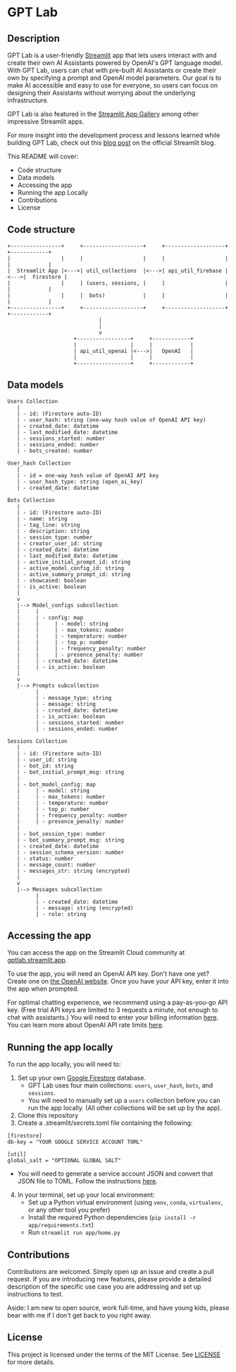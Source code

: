 # GPT Lab 

## Description 
GPT Lab is a user-friendly [Streamlit](https://streamlit.io) app that lets users interact with and create their own AI Assistants powered by OpenAI's GPT language model. With GPT Lab, users can chat with pre-built AI Assistants or create their own by specifying a prompt and OpenAI model parameters. Our goal is to make AI accessible and easy to use for everyone, so users can focus on designing their Assistants without worrying about the underlying infrastructure.

GPT Lab is also featured in the [Streamlit App Gallery](https://streamlit.io/gallery) among other impressive Streamlit apps.

For more insight into the development process and lessons learned while building GPT Lab, check out this [blog post](https://blog.streamlit.io/building-gpt-lab-with-streamlit/) on the official Streamlit blog.

This README will cover:
- Code structure
- Data models
- Accessing the app
- Running the app Locally
- Contributions
- License

## Code structure
```
+----------------+     +-------------------+     +-------------------+     +------------+
|                |     |                   |     |                   |     |            |
|  Streamlit App |<--->| util_collections  |<--->| api_util_firebase |<--->|  Firestore |
|                |     | (users, sessions, |     |                   |     |            |
|                |     |  bots)            |     |                   |     |            |
+----------------+     +-------------------+     +-------------------+     +------------+
                             |
                             |
                             v
                     +-----------------+     +------------+
                     |                 |     |            |
                     | api_util_openai |<--->|   OpenAI   |
                     |                 |     |            |
                     +-----------------+     +------------+
```

## Data models
```
Users Collection
   |
   | - id: (Firestore auto-ID)
   | - user_hash: string (one-way hash value of OpenAI API key)
   | - created_date: datetime
   | - last_modified_date: datetime
   | - sessions_started: number
   | - sessions_ended: number
   | - bots_created: number
```

```
User_hash Collection
   |
   | - id = one-way hash value of OpenAI API key
   | - user_hash_type: string (open_ai_key)
   | - created_date: datetime
```

```
Bots Collection
   |
   | - id: (Firestore auto-ID)
   | - name: string
   | - tag_line: string
   | - description: string
   | - session_type: number
   | - creator_user_id: string
   | - created_date: datetime
   | - last_modified_date: datetime
   | - active_initial_prompt_id: string
   | - active_model_config_id: string
   | - active_summary_prompt_id: string
   | - showcased: boolean
   | - is_active: boolean
   |
   v
   |--> Model_configs subcollection
   |     |
   |     | - config: map
   |     |     | - model: string 
   |     |     | - max_tokens: number 
   |     |     | - temperature: number 
   |     |     | - top_p: number 
   |     |     | - frequency_penalty: number 
   |     |     | - presence_penalty: number 
   |     | - created_date: datetime
   |     | - is_active: boolean
   |
   v
   |--> Prompts subcollection
         |
         | - message_type: string
         | - message: string
         | - created_date: datetime
         | - is_active: boolean
         | - sessions_started: number
         | - sessions_ended: number
```

```
Sessions Collection
   |
   | - id: (Firestore auto-ID)
   | - user_id: string
   | - bot_id: string
   | - bot_initial_prompt_msg: string
   |
   | - bot_model_config: map
   |     | - model: string 
   |     | - max_tokens: number 
   |     | - temperature: number 
   |     | - top_p: number 
   |     | - frequency_penalty: number 
   |     | - presence_penalty: number 
   |
   | - bot_session_type: number
   | - bot_summary_prompt_msg: string
   | - created_date: datetime
   | - session_schema_version: number
   | - status: number
   | - message_count: number
   | - messages_str: string (encrypted)
   |
   v
   |--> Messages subcollection
         |
         | - created_date: datetime
         | - message: string (encrypted)
         | - role: string
```

## Accessing the app 
You can access the app on the Streamlit Cloud community at [gptlab.streamlit.app](https://gptlab.streamlit.app/). 

To use the app, you will need an OpenAI API key. Don't have one yet? Create one on [the OpenAI website](https://platform.openai.com/account/api-keys). Once you have your API key, enter it into the app when prompted. 

For optimal chatting experience, we recommend using a pay-as-you-go API key. (Free trial API keys are limited to 3 requests a minute, not enough to chat with assistants.) You will need to enter your billing information [here](https://platform.openai.com/account/billing/overview). You can learn more about OpenAI API rate limits [here](https://platform.openai.com/docs/guides/rate-limits/overview).

## Running the app locally 

To run the app locally, you will need to: 

1. Set up your own [Google Firestore](https://firebase.google.com/docs/firestore) database. 
    - GPT Lab uses four main collections: `users`, `user_hash`, `bots`, and `sessions`.
    - You will need to manually set up a `users` collection before you can run the app locally. (All other collections will be set up by the app). 
2. Clone this repository
3. Create a .streamlit/secrets.toml file containing the following:
```
[firestore]
db-key = "YOUR GOOGLE SERVICE ACCOUNT TOML"

[util]
global_salt = "OPTIONAL GLOBAL SALT"
```

- You will need to generate a service account JSON and convert that JSON file to TOML. Follow the instructions [here](https://blog.streamlit.io/streamlit-firestore-continued/). 

4. In your terminal, set up your local environment: 
    - Set up a Python virtual environment (using `venv`, `conda`, `virtualenv`, or any other tool you prefer)
    - Install the required Python dependencies (`pip install -r app/requirements.txt`)
    - Run `streamlit run app/home.py`

## Contributions
Contributions are welcomed. Simply open up an issue and create a pull request. If you are introducing new features, please provide a detailed description of the specific use case you are addressing and set up instructions to test. 

Aside: I am new to open source, work full-time,  and have young kids, please bear with me if I don't get back to you right away. 

## License
This project is licensed under the terms of the MIT License. See [LICENSE](LICENSE) for more details.

